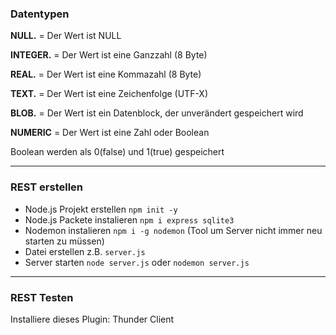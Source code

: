 ### Datentypen

**NULL.** = Der Wert ist NULL

**INTEGER.** = Der Wert ist eine Ganzzahl (8 Byte)

**REAL.** = Der Wert ist eine Kommazahl (8 Byte)

**TEXT.** = Der Wert ist eine Zeichenfolge (UTF-X)

**BLOB.** = Der Wert ist ein Datenblock, der unverändert gespeichert wird

**NUMERIC** = Der Wert ist eine Zahl oder Boolean

Boolean werden als 0(false) und 1(true) gespeichert

***

### REST erstellen
- Node.js Projekt erstellen `npm init -y`  
- Node.js Packete instalieren `npm i express sqlite3`  
- Nodemon instalieren `npm i -g nodemon` (Tool um Server nicht immer neu starten zu müssen)
- Datei erstellen z.B. `server.js`  
- Server starten `node server.js` oder `nodemon server.js`

***

### REST Testen
Installiere dieses Plugin: Thunder Client

